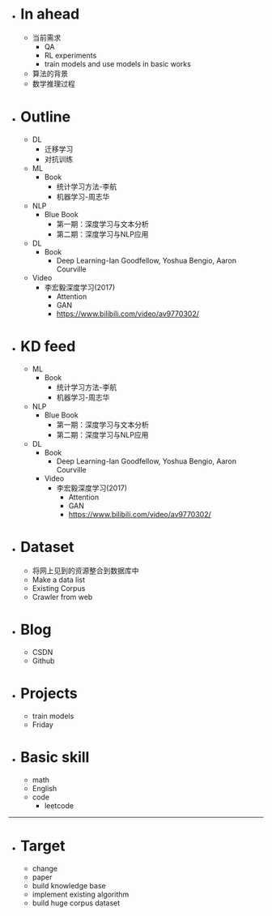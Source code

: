 - # In ahead
  - 当前需求
    - QA
    - RL experiments
    - train models and use models in basic works
  - 算法的背景
  - 数学推理过程 
   
   
- # Outline
  - DL
    - 迁移学习
    - 对抗训练
  - ML
    - Book
      - 统计学习方法-李航
      - 机器学习-周志华
  - NLP
    - Blue Book
      - 第一期：深度学习与文本分析
      - 第二期：深度学习与NLP应用
  - DL 
    - Book
      - Deep Learning-Ian Goodfellow, Yoshua Bengio, Aaron Courville
  - Video
    - 李宏毅深度学习(2017)
      - Attention
      - GAN
      - https://www.bilibili.com/video/av9770302/
- # KD feed
  - ML
    - Book
      - 统计学习方法-李航
      - 机器学习-周志华
  - NLP
    - Blue Book
      - 第一期：深度学习与文本分析
      - 第二期：深度学习与NLP应用
  - DL 
    - Book
      - Deep Learning-Ian Goodfellow, Yoshua Bengio, Aaron Courville
    - Video
      - 李宏毅深度学习(2017)
        - Attention
        - GAN
        - https://www.bilibili.com/video/av9770302/
- # Dataset
  - 将网上见到的资源整合到数据库中
  - Make a data list 
  - Existing Corpus
  - Crawler from web
- # Blog
  - CSDN
  - Github
- # Projects
  - train models
  - Friday
- # Basic skill
  - math
  - English
  - code
    - leetcode

---

- # Target
  - change
  - paper
  - build knowledge base
  - implement existing algorithm
  - build huge corpus dataset


